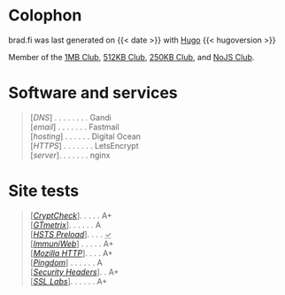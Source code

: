 # Colophon
brad.fi was last generated on {{< date >}} with [Hugo](https://gohugo.io/) {{< hugoversion >}}

Member of the [1MB Club](https://1mb.club), [512KB Club](https://512kb.club/), [250KB Club](https://250kb.club/), and [NoJS Club](https://nojs.club/).

# Software and services
> [*DNS*] . . . . . . . . Gandi\
> [*email*] . . . . . . . Fastmail\
> [*hosting*] . . . . . . Digital Ocean\
> [*HTTPS*] . . . . . . . LetsEncrypt\
> [*server*]. . . . . . . nginx

# Site tests
> [*[CryptCheck](https://tls.imirhil.fr/https/brad.fi)*]. . . . . A+\
> [*[GTmetrix](https://gtmetrix.com)*]. . . . . . A\
> [*[HSTS Preload](https://hstspreload.org/?domain=brad.fi)*]. . . . <abbr title="Pending">&check;</abbr>\
> [*[ImmuniWeb](https://www.immuniweb.com/ssl/brad.fi)*] . . . . . A+\
> [*[Mozilla HTTP](https://observatory.mozilla.org/analyze/brad.fi)*]. . . . A+\
> [*[Pingdom](https://tools.pingdom.com)*] . . . . . . A\
> [*[Security Headers](https://securityheaders.com/?followRedirects=on&hide=on&q=brad.fi)*]. . A+\
> [*[SSL Labs](https://www.ssllabs.com/ssltest/analyze.html?d=brad.fi&hideResults=on&latest)*]. . . . . . A+
